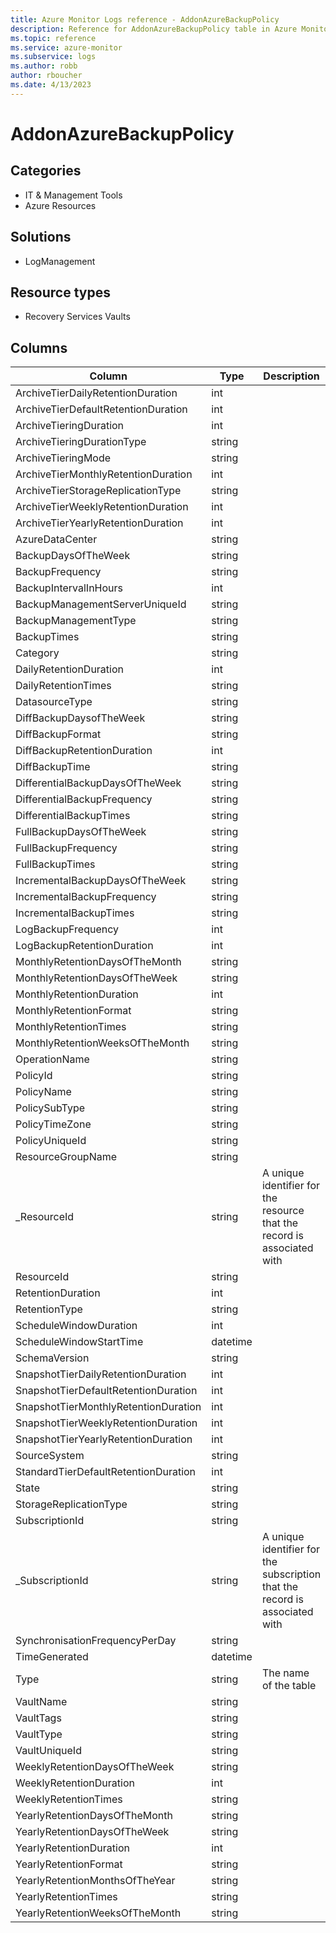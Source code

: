 ```yaml
---
title: Azure Monitor Logs reference - AddonAzureBackupPolicy
description: Reference for AddonAzureBackupPolicy table in Azure Monitor Logs.
ms.topic: reference
ms.service: azure-monitor
ms.subservice: logs
ms.author: robb
author: rboucher
ms.date: 4/13/2023
---
```


# AddonAzureBackupPolicy

 

## Categories

- IT & Management Tools
- Azure Resources
## Solutions

- LogManagement
## Resource types

- Recovery Services Vaults




## Columns

| Column | Type | Description |
| --- | --- | --- |
| ArchiveTierDailyRetentionDuration | int |  |
| ArchiveTierDefaultRetentionDuration | int |  |
| ArchiveTieringDuration | int |  |
| ArchiveTieringDurationType | string |  |
| ArchiveTieringMode | string |  |
| ArchiveTierMonthlyRetentionDuration | int |  |
| ArchiveTierStorageReplicationType | string |  |
| ArchiveTierWeeklyRetentionDuration | int |  |
| ArchiveTierYearlyRetentionDuration | int |  |
| AzureDataCenter | string |  |
| BackupDaysOfTheWeek | string |  |
| BackupFrequency | string |  |
| BackupIntervalInHours | int |  |
| BackupManagementServerUniqueId | string |  |
| BackupManagementType | string |  |
| BackupTimes | string |  |
| Category | string |  |
| DailyRetentionDuration | int |  |
| DailyRetentionTimes | string |  |
| DatasourceType | string |  |
| DiffBackupDaysofTheWeek | string |  |
| DiffBackupFormat | string |  |
| DiffBackupRetentionDuration | int |  |
| DiffBackupTime | string |  |
| DifferentialBackupDaysOfTheWeek | string |  |
| DifferentialBackupFrequency | string |  |
| DifferentialBackupTimes | string |  |
| FullBackupDaysOfTheWeek | string |  |
| FullBackupFrequency | string |  |
| FullBackupTimes | string |  |
| IncrementalBackupDaysOfTheWeek | string |  |
| IncrementalBackupFrequency | string |  |
| IncrementalBackupTimes | string |  |
| LogBackupFrequency | int |  |
| LogBackupRetentionDuration | int |  |
| MonthlyRetentionDaysOfTheMonth | string |  |
| MonthlyRetentionDaysOfTheWeek | string |  |
| MonthlyRetentionDuration | int |  |
| MonthlyRetentionFormat | string |  |
| MonthlyRetentionTimes | string |  |
| MonthlyRetentionWeeksOfTheMonth | string |  |
| OperationName | string |  |
| PolicyId | string |  |
| PolicyName | string |  |
| PolicySubType | string |  |
| PolicyTimeZone | string |  |
| PolicyUniqueId | string |  |
| ResourceGroupName | string |  |
| _ResourceId | string | A unique identifier for the resource that the record is associated with |
| ResourceId | string |  |
| RetentionDuration | int |  |
| RetentionType | string |  |
| ScheduleWindowDuration | int |  |
| ScheduleWindowStartTime | datetime |  |
| SchemaVersion | string |  |
| SnapshotTierDailyRetentionDuration | int |  |
| SnapshotTierDefaultRetentionDuration | int |  |
| SnapshotTierMonthlyRetentionDuration | int |  |
| SnapshotTierWeeklyRetentionDuration | int |  |
| SnapshotTierYearlyRetentionDuration | int |  |
| SourceSystem | string |  |
| StandardTierDefaultRetentionDuration | int |  |
| State | string |  |
| StorageReplicationType | string |  |
| SubscriptionId | string |  |
| _SubscriptionId | string | A unique identifier for the subscription that the record is associated with |
| SynchronisationFrequencyPerDay | string |  |
| TimeGenerated | datetime |  |
| Type | string | The name of the table |
| VaultName | string |  |
| VaultTags | string |  |
| VaultType | string |  |
| VaultUniqueId | string |  |
| WeeklyRetentionDaysOfTheWeek | string |  |
| WeeklyRetentionDuration | int |  |
| WeeklyRetentionTimes | string |  |
| YearlyRetentionDaysOfTheMonth | string |  |
| YearlyRetentionDaysOfTheWeek | string |  |
| YearlyRetentionDuration | int |  |
| YearlyRetentionFormat | string |  |
| YearlyRetentionMonthsOfTheYear | string |  |
| YearlyRetentionTimes | string |  |
| YearlyRetentionWeeksOfTheMonth | string |  |
